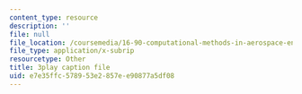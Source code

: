 ```yaml
---
content_type: resource
description: ''
file: null
file_location: /coursemedia/16-90-computational-methods-in-aerospace-engineering-spring-2014/e7e35ffc578953e2857ee90877a5df08_6hewlsfqltY.vtt
file_type: application/x-subrip
resourcetype: Other
title: 3play caption file
uid: e7e35ffc-5789-53e2-857e-e90877a5df08
---
```

